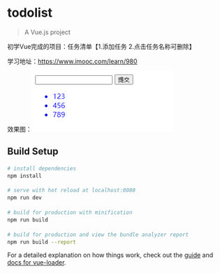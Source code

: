 # todolist

> A Vue.js project

初学Vue完成的项目：任务清单【1.添加任务 2.点击任务名称可删除】

学习地址：https://www.imooc.com/learn/980

效果图：<img src="https://github.com/qw-null/todolist/blob/master/image.png"/>


## Build Setup

``` bash
# install dependencies
npm install

# serve with hot reload at localhost:8080
npm run dev

# build for production with minification
npm run build

# build for production and view the bundle analyzer report
npm run build --report
```

For a detailed explanation on how things work, check out the [guide](http://vuejs-templates.github.io/webpack/) and [docs for vue-loader](http://vuejs.github.io/vue-loader).
